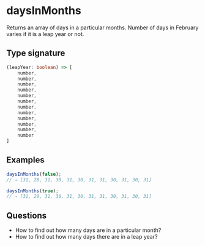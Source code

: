 # daysInMonths

Returns an array of days in a particular months. Number of days in February varies if it is a leap year or not.

## Type signature

<!-- prettier-ignore-start -->
```typescript
(leapYear: boolean) => [
    number,
    number,
    number,
    number,
    number,
    number,
    number,
    number,
    number,
    number,
    number,
    number
]
```
<!-- prettier-ignore-end -->

## Examples

<!-- prettier-ignore-start -->
```javascript
daysInMonths(false);
// ⇒ [31, 28, 31, 30, 31, 30, 31, 31, 30, 31, 30, 31]
```

```javascript
daysInMonths(true);
// ⇒ [31, 29, 31, 30, 31, 30, 31, 31, 30, 31, 30, 31]
```
<!-- prettier-ignore-end -->

## Questions

- How to find out how many days are in a particular month?
- How to find out how many days there are in a leap year?
